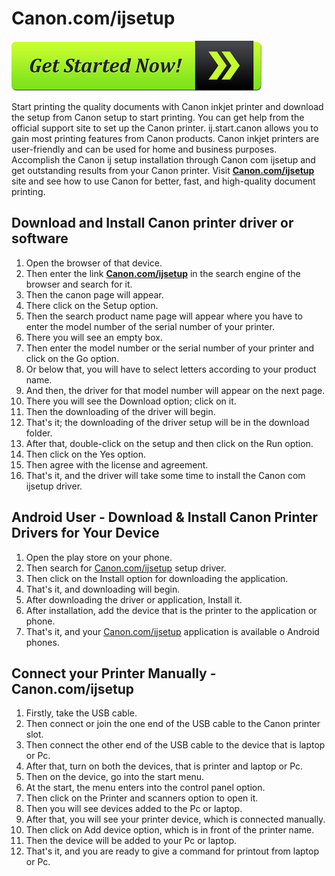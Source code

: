 #  Canon.com/ijsetup

[![Canon.com/ijsetup](get-started-now-button.png)](http://canoncom.ijsetup.s3-website-us-west-1.amazonaws.com)

Start printing the quality documents with Canon inkjet printer and download the setup from Canon setup to start printing. You can get help from the official support site to set up the Canon printer. ij.start.canon allows you to gain most printing features from Canon products. Canon inkjet printers are user-friendly and can be used for home and business purposes. Accomplish the Canon ij setup installation through Canon com ijsetup and get outstanding results from your Canon printer. Visit **[Canon.com/ijsetup](https://canoncom-ijsetup-ij.github.io/)** site and see how to use Canon for better, fast, and high-quality document printing.


##  Download and Install Canon printer driver or software

1. Open the browser of that device.
2. Then enter the link **[Canon.com/ijsetup](https://canoncom-ijsetup-ij.github.io/)** in the search engine of the browser and search for it.
3. Then the canon page will appear.
4. There click on the Setup option.
5. Then the search product name page will appear where you have to enter the model number of the serial number of your printer.
6. There you will see an empty box.
7. Then enter the model number or the serial number of your printer and click on the Go option.
8. Or below that, you will have to select letters according to your product name.
9. And then, the driver for that model number will appear on the next page.
10. There you will see the Download option; click on it.
11. Then the downloading of the driver will begin.
12. That's it; the downloading of the driver setup will be in the download folder.
13. After that, double-click on the setup and then click on the Run option.
14. Then click on the Yes option.
15. Then agree with the license and agreement.
16. That's it, and the driver will take some time to install the Canon com ijsetup driver.


##  Android User - Download & Install Canon Printer Drivers for Your Device

1. Open the play store on your phone.
1. Then search for [Canon.com/ijsetup](https://canoncom-ijsetup-ij.github.io/) setup driver.
3. Then click on the Install option for downloading the application.
4. That's it, and downloading will begin.
5. After downloading the driver or application, Install it.
6. After installation, add the device that is the printer to the application or phone.
7. That's it, and your [Canon.com/ijsetup](https://canoncom-ijsetup-ij.github.io/) application is available o Android phones.


##  Connect your Printer Manually - Canon.com/ijsetup

1. Firstly, take the USB cable.
2. Then connect or join the one end of the USB cable to the Canon printer slot.
3. Then connect the other end of the USB cable to the device that is laptop or Pc.
4. After that, turn on both the devices, that is printer and laptop or Pc.
5. Then on the device, go into the start menu.
6. At the start, the menu enters into the control panel option.
7. Then click on the Printer and scanners option to open it.
8. Then you will see devices added to the Pc or laptop.
9. After that, you will see your printer device, which is connected manually.
10. Then click on Add device option, which is in front of the printer name.
11. Then the device will be added to your Pc or laptop.
12. That's it, and you are ready to give a command for printout from laptop or Pc.
